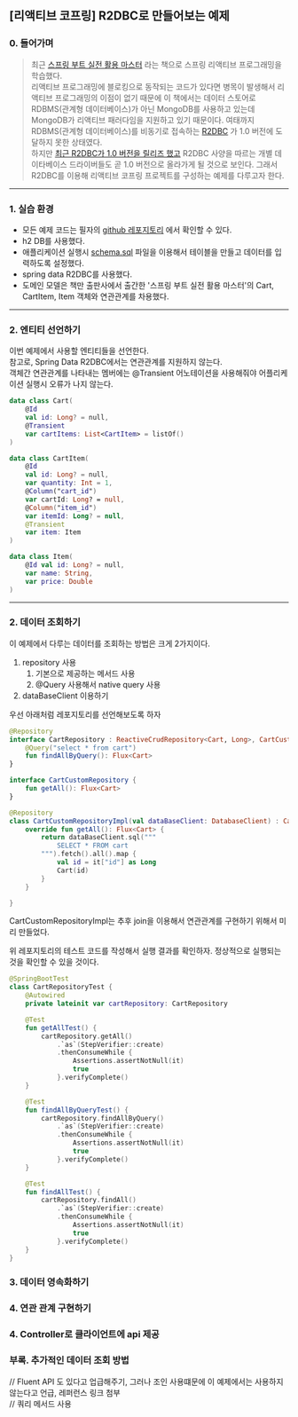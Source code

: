 ## [리액티브 코프링] R2DBC로 만들어보는 예제

### 0. 들어가며
> 최근 [스프링 부트 실전 활용 마스터](https://www.aladin.co.kr/shop/wproduct.aspx?ItemId=271824446) 라는 책으로 스프링 리액티브 프로그래밍을 학습했다.  
> 리액티브 프로그래밍에 블로킹으로 동작되는 코드가 있다면 병목이 발생해서 리액티브 프로그래밍의 이점이 없기 때문에
> 이 책에서는 데이터 스토어로 RDBMS(관계형 데이터베이스)가 아닌 MongoDB를 사용하고 있는데 MongoDB가 리액티브 패러다임을 지원하고 있기 때문이다.
> 여태까지 RDBMS(관계형 데이터베이스)를 비동기로 접속하는 [R2DBC](https://r2dbc.io/) 가 1.0 버전에 도달하지 못한 상태였다.  
> 하지만 [최근 R2DBC가 1.0 버전을 릴리즈 했고](https://r2dbc.io/2022/04/25/r2dbc-1.0-goes-ga) R2DBC 사양을 따르는 개별 데이타베이스 드라이버들도 곧 1.0 버전으로 올라가게 될 것으로 보인다.
> 그래서 R2DBC를 이용해 리액티브 코프링 프로젝트를 구성하는 예제를 다루고자 한다.

----

### 1. 실습 환경
- 모든 예제 코드는 필자의 [github 레포지토리](https://github.com/anomie7/spring-kotlin-reactive/tree/master/r2dbc-example) 에서 확인할 수 있다.
- h2 DB를 사용했다.
- 애플리케이션 실행시 [schema.sql](https://github.com/anomie7/spring-kotlin-reactive/blob/master/r2dbc-example/src/main/resources/schema.sql) 파일을 이용해서 테이블을 만들고 데이터를 입력하도록 설정했다.
- spring data R2DBC를 사용했다.
- 도메인 모델은 책만 출판사에서 출간한 '스프링 부트 실전 활용 마스터'의 Cart, CartItem, Item 객체와 연관관계를 차용했다.

------
### 2. 엔티티 선언하기

이번 예제에서 사용할 엔티티들을 선언한다.  
참고로, Spring Data R2DBC에서는 연관관계를 지원하지 않는다.  
객체간 연관관계를 나타내는 멤버에는 @Transient 어노테이션을 사용해줘야 어플리케이션 실행시 오류가 나지 않는다.   

```kotlin
data class Cart(
    @Id
    val id: Long? = null,
    @Transient
    var cartItems: List<CartItem> = listOf()
)
```

```kotlin
data class CartItem(
    @Id
    val id: Long? = null,
    var quantity: Int = 1,
    @Column("cart_id")
    var cartId: Long? = null,
    @Column("item_id")
    var itemId: Long? = null,
    @Transient
    var item: Item
)
```

```kotlin
data class Item(
    @Id val id: Long? = null,
    var name: String,
    var price: Double
)
```
----
### 2. 데이터 조회하기
이 예제에서 다루는 데이터를 조회하는 방법은 크게 2가지이다.
1. repository 사용
   1. 기본으로 제공하는 메서드 사용
   2. @Query 사용해서 native query 사용
2. dataBaseClient 이용하기

우선 아래처럼 레포지토리를 선언해보도록 하자

```kotlin
@Repository
interface CartRepository : ReactiveCrudRepository<Cart, Long>, CartCustomRepository {
    @Query("select * from cart")
    fun findAllByQuery(): Flux<Cart>
}

interface CartCustomRepository {
    fun getAll(): Flux<Cart>
}

@Repository
class CartCustomRepositoryImpl(val dataBaseClient: DatabaseClient) : CartCustomRepository {
    override fun getAll(): Flux<Cart> {
        return dataBaseClient.sql("""
            SELECT * FROM cart
        """).fetch().all().map {
            val id = it["id"] as Long
            Cart(id)
        }
    }

}
```

CartCustomRepositoryImpl는 추후 join을 이용해서 연관관계를 구현하기 위해서 미리 만들었다.  


위 레포지토리의 테스트 코드를 작성해서 실행 결과를 확인하자.
정상적으로 실행되는 것을 확인할 수 있을 것이다.
```kotlin
@SpringBootTest
class CartRepositoryTest {
    @Autowired
    private lateinit var cartRepository: CartRepository

    @Test
    fun getAllTest() {
        cartRepository.getAll()
            .`as`(StepVerifier::create)
            .thenConsumeWhile {
                Assertions.assertNotNull(it)
                true
            }.verifyComplete()
    }

    @Test
    fun findAllByQueryTest() {
        cartRepository.findAllByQuery()
            .`as`(StepVerifier::create)
            .thenConsumeWhile {
                Assertions.assertNotNull(it)
                true
            }.verifyComplete()
    }

    @Test
    fun findAllTest() {
        cartRepository.findAll()
            .`as`(StepVerifier::create)
            .thenConsumeWhile {
                Assertions.assertNotNull(it)
                true
            }.verifyComplete()
    }
}
```
### 3. 데이터 영속화하기

### 4. 연관 관계 구현하기

### 4. Controller로 클라이언트에 api 제공


### 부록. 추가적인 데이터 조회 방법
// Fluent API 도 있다고 업급해주기, 그러나 조인 사용떄문에 이 예제에서는 사용하지 않는다고 언급, 레퍼런스 링크 첨부   
// 쿼리 메서드 사용